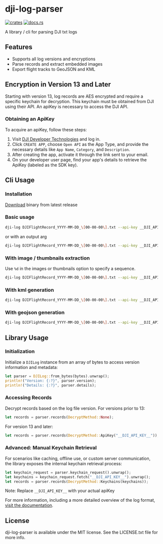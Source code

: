# dji-log-parser

[![crates](https://img.shields.io/crates/v/dji-log-parser.svg)](https://crates.io/crates/dji-log-parser)
[![docs.rs](https://docs.rs/dji-log-parser/badge.svg)](https://docs.rs/dji-log-parser)

A library / cli for parsing DJI txt logs

## Features

- Supports all log versions and encryptions
- Parse records and extract embedded images
- Export flight tracks to GeoJSON and KML

## Encryption in Version 13 and Later

Starting with version 13, log records are AES encrypted and require a specific keychain for decryption. This keychain must be obtained from DJI using their API. An apiKey is necessary to access the DJI API.

### Obtaining an ApiKey

To acquire an apiKey, follow these steps:

1. Visit [DJI Developer Technologies](https://developer.dji.com/user) and log in.
2. Click `CREATE APP`, choose `Open API` as the App Type, and provide the necessary details like `App Name`, `Category`, and `Description`.
3. After creating the app, activate it through the link sent to your email.
4. On your developer user page, find your app's details to retrieve the ApiKey (labeled as the SDK key).

## Cli Usage

### Installation

[Download](https://github.com/lvauvillier/dji-log-parser/releases) binary from latest release

### Basic usage

```bash
dji-log DJIFlightRecord_YYYY-MM-DD_\[00-00-00\].txt --api-key __DJI_API_KEY__ > records.json
```

or with an output arg

```bash
dji-log DJIFlightRecord_YYYY-MM-DD_\[00-00-00\].txt --api-key __DJI_API_KEY__ --output records.json
```

### With image / thumbnails extraction

Use `%d` in the images or thumbnails option to specify a sequence.

```bash
dji-log DJIFlightRecord_YYYY-MM-DD_\[00-00-00\].txt --api-key __DJI_API_KEY__ --images image%d.jpeg --thumbnails thumbnail%d.jpeg --output records.json
```

### With kml generation

```bash
dji-log DJIFlightRecord_YYYY-MM-DD_\[00-00-00\].txt --api-key __DJI_API_KEY__ --kml track.kml --output records.json
```

### With geojson generation

```bash
dji-log DJIFlightRecord_YYYY-MM-DD_\[00-00-00\].txt --api-key __DJI_API_KEY__ --geojson track.json --output records.json
```

## Library Usage

### Initialization

Initialize a `DJILog` instance from an array of bytes to access version information and metadata:

```rust
let parser = DJILog::from_bytes(bytes).unwrap();
println!("Version: {:?}", parser.version);
println!("Details: {:?}", parser.details);
```

### Accessing Records

Decrypt records based on the log file version.
For versions prior to 13:

```rust
let records = parser.records(DecryptMethod::None);
```

For version 13 and later:

```rust
let records = parser.records(DecryptMethod::ApiKey("__DJI_API_KEY__"));
```

### Advanced: Manual Keychain Retrieval

For scenarios like caching, offline use, or custom server communication, the library
exposes the internal keychain retrieval process:

```rust
let keychain_request = parser.keychain_request().unwrap();
let keychains = keychain_request.fetch("__DJI_API_KEY__").unwrap();
let records = parser.records(DecryptMethod::Keychains(keychains));
```

Note: Replace `__DJI_API_KEY__` with your actual apiKey

For more information, including a more detailed overview of the log format, [visit the documentation](https://docs.rs/dji-log-parser).

## License

dji-log-parser is available under the MIT license. See the LICENSE.txt file for more info.
